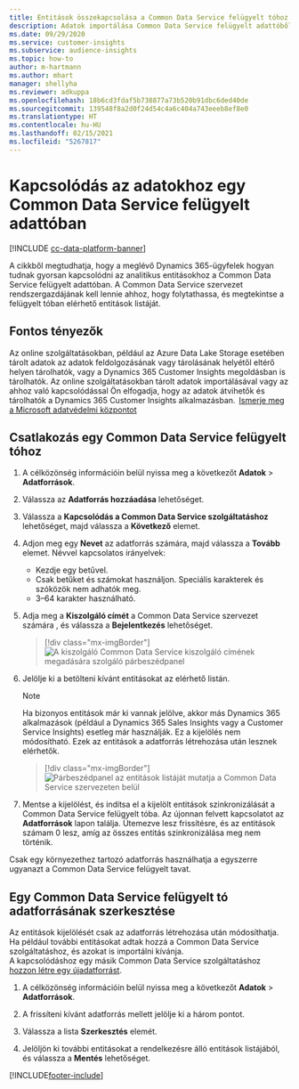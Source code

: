 ```yaml
---
title: Entitások összekapcsolása a Common Data Service felügyelt tóhoz
description: Adatok importálása Common Data Service felügyelt adattóből.
ms.date: 09/29/2020
ms.service: customer-insights
ms.subservice: audience-insights
ms.topic: how-to
author: m-hartmann
ms.author: mhart
manager: shellyha
ms.reviewer: adkuppa
ms.openlocfilehash: 18b6cd3fdaf5b738877a73b520b91dbc6ded40de
ms.sourcegitcommit: 139548f8a2d0f24d54c4a6c404a743eeeb8ef8e0
ms.translationtype: HT
ms.contentlocale: hu-HU
ms.lasthandoff: 02/15/2021
ms.locfileid: "5267817"
---
```

# <a name="connect-to-data-in-a-common-data-service-managed-data-lake"></a>Kapcsolódás az adatokhoz egy Common Data Service felügyelt adattóban

[!INCLUDE [cc-data-platform-banner](../includes/cc-data-platform-banner.md)]

A cikkből megtudhatja, hogy a meglévő Dynamics 365-ügyfelek hogyan tudnak gyorsan kapcsolódni az analitikus entitásokhoz a Common Data Service felügyelt adattóban. A Common Data Service szervezet rendszergazdájának kell lennie ahhoz, hogy folytathassa, és megtekintse a felügyelt tóban elérhető entitások listáját.

## <a name="important-considerations"></a>Fontos tényezők

Az online szolgáltatásokban, például az Azure Data Lake Storage esetében tárolt adatok az adatok feldolgozásának vagy tárolásának helyétől eltérő helyen tárolhatók, vagy a Dynamics 365 Customer Insights megoldásban is tárolhatók. Az online szolgáltatásokban tárolt adatok importálásával vagy az ahhoz való kapcsolódással Ön elfogadja, hogy az adatok átvihetők és tárolhatók a Dynamics 365 Customer Insights alkalmazásban.  [Ismerje meg a Microsoft adatvédelmi központot](https://www.microsoft.com/trust-center)

## <a name="connect-to-a-common-data-service-managed-lake"></a>Csatlakozás egy Common Data Service felügyelt tóhoz

1. A célközönség információin belül nyissa meg a következőt **Adatok** > **Adatforrások**.

2. Válassza az **Adatforrás hozzáadása** lehetőséget.

3. Válassza a **Kapcsolódás a Common Data Service szolgáltatáshoz** lehetőséget, majd válassza a **Következő** elemet.

4. Adjon meg egy **Nevet** az adatforrás számára, majd válassza a **Tovább** elemet. Névvel kapcsolatos irányelvek: 
   - Kezdje egy betűvel.
   - Csak betűket és számokat használjon. Speciális karakterek és szóközök nem adhatók meg.
   - 3–64 karakter használható.

5. Adja meg a **Kiszolgáló címét** a Common Data Service szervezet számára , és válassza a **Bejelentkezés** lehetőséget.

   > [!div class="mx-imgBorder"]
   > ![A kiszolgáló Common Data Service kiszolgáló címének megadására szolgáló párbeszédpanel](media/enter-CDS-org-details.png)

6. Jelölje ki a betölteni kívánt entitásokat az elérhető listán.    

   > [!NOTE]
   > Ha bizonyos entitások már ki vannak jelölve, akkor más Dynamics 365 alkalmazások (például a Dynamics 365 Sales Insights vagy a Customer Service Insights) esetleg már használják. Ez a kijelölés nem módosítható. Ezek az entitások a adatforrás létrehozása után lesznek elérhetők.

   > [!div class="mx-imgBorder"]
   > ![Párbeszédpanel az entitások listáját mutatja a Common Data Service szervezeten belül](media/select-analytical-entities.png)

7. Mentse a kijelölést, és indítsa el a kijelölt entitások szinkronizálását a Common Data Service felügyelt tóba. Az újonnan felvett kapcsolatot az **Adatforrások** lapon találja. Ütemezve lesz frissítésre, és az entitások számam 0 lesz, amíg az összes entitás szinkronizálása meg nem történik.

Csak egy környezethez tartozó adatforrás használhatja a egyszerre ugyanazt a Common Data Service felügyelt tavat.

## <a name="edit-a-common-data-service-managed-lake-data-source"></a>Egy Common Data Service felügyelt tó adatforrásának szerkesztése

Az entitások kijelölését csak az adatforrás létrehozása után módosíthatja. Ha például további entitásokat adtak hozzá a Common Data Service szolgáltatáshoz, és azokat is importálni kívánja.    
A kapcsolódáshoz egy másik Common Data Service szolgáltatáshoz [hozzon létre egy újadatforrást](#connect-to-a-common-data-service-managed-lake).

1. A célközönség információin belül nyissa meg a következőt **Adatok** > **Adatforrások**.

2. A frissíteni kívánt adatforrás mellett jelölje ki a három pontot.

3. Válassza a lista **Szerkesztés** elemét.

4. Jelöljön ki további entitásokat a rendelkezésre álló entitások listájából, és válassza a **Mentés** lehetőséget.


[!INCLUDE[footer-include](../includes/footer-banner.md)]